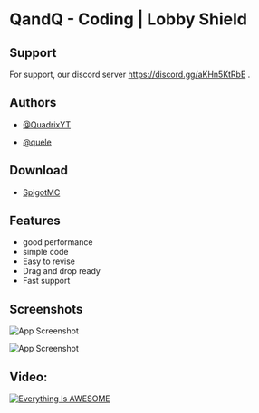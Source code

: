 # QandQ - Coding | Lobby Shield


## Support

For support, our discord server https://discord.gg/aKHn5KtRbE .


## Authors


- [@QuadrixYT](https://github.com/QuadrixYT)

- [@quele](https://github.com/quele-official)

## Download
- [SpigotMC](https://www.spigotmc.org/resources/lobby-shield.102316/)

## Features

- good performance
- simple code
- Easy to revise
- Drag and drop ready
- Fast support



## Screenshots

![App Screenshot](https://www.spigotmc.org/attachments/upload_2022-6-1_16-45-20-png.704785/)

![App Screenshot](https://www.spigotmc.org/attachments/upload_2022-6-1_16-45-48-png.704786/)

## Video:
[![Everything Is AWESOME](https://www.spigotmc.org/attachments/upload_2022-6-1_16-46-54-png.704787/)](https://youtu.be/T1GtDDyZT3w "QandQ Lobby Shield")
